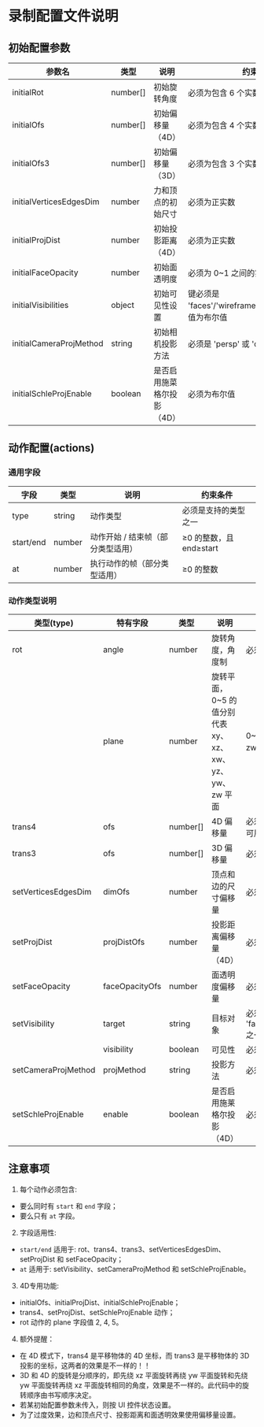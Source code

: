 # 录制配置文件说明

## 初始配置参数

| 参数名                  | 类型     | 说明                       | 约束条件                                                   |
|-------------------------|----------|----------------------------|------------------------------------------------------------|
| initialRot              | number[] | 初始旋转角度               | 必须为包含 6 个实数的数组                                  |
| initialOfs              | number[] | 初始偏移量（4D）           | 必须为包含 4 个实数的数组                                  |
| initialOfs3             | number[] | 初始偏移量（3D）           | 必须为包含 3 个实数的数组                                  |
| initialVerticesEdgesDim | number   | 力和顶点的初始尺寸         | 必须为正实数                                               |
| initialProjDist         | number   | 初始投影距离（4D）         | 必须为正实数                                               |
| initialFaceOpacity      | number   | 初始面透明度               | 必须为 0~1 之间的实数                                      |
| initialVisibilities     | object   | 初始可见性设置             | 键必须是 'faces'/'wireframe'/'vertices'/'axes'，值为布尔值 |
| initialCameraProjMethod | string   | 初始相机投影方法           | 必须是 'persp' 或 'ortho'                                  |
| initialSchleProjEnable  | boolean  | 是否启用施菜格尔投影（4D） | 必须为布尔值                                               |

## 动作配置(actions)

### 通用字段
| 字段      | 类型    | 说明                             | 约束条件                |
|-----------|---------|----------------------------------|-------------------------|
| type      | string  | 动作类型                         | 必须是支持的类型之一    |
| start/end | number  | 动作开始 / 结束帧（部分类型适用）| ≥0 的整数，且 end≥start |
| at        | number  | 执行动作的帧（部分类型适用）     | ≥0 的整数               |

### 动作类型说明

| 类型(type)          | 特有字段       | 类型     | 说明                                                   | 约束条件                                            |
|---------------------|----------------|----------|--------------------------------------------------------|-----------------------------------------------------|
| rot                 | angle          | number   | 旋转角度，角度制                                       | 必须为实数                                          |
|                     | plane          | number   | 旋转平面，0~5 的值分别代表 xy、xz、xw、yz、yw、zw 平面 | 0~5 的整数，2、4、5（xw、yw 和 zw）仅在 4D 模式可用 |
| trans4              | ofs            | number[] | 4D 偏移量                                              | 必须为 4 个实数的数组（仅 4D 模式可用）             |
| trans3              | ofs            | number[] | 3D 偏移量                                              | 必须为 3 个实数的数组                               |
| setVerticesEdgesDim | dimOfs         | number   | 顶点和边的尺寸偏移量                                   | 必须为实数                                          |
| setProjDist         | projDistOfs    | number   | 投影距离偏移量（4D）                                   | 必须为实数（仅4D模式可用）                          |
| setFaceOpacity      | faceOpacityOfs | number   | 面透明度偏移量                                         | 必须为实数                                          |
| setVisibility       | target         | string   | 目标对象                                               | 必须是 'faces'/'wireframe'/'vertices'/'axes' 之一   |
|                     | visibility     | boolean  | 可见性                                                 | 必须为布尔值                                        |
| setCameraProjMethod | projMethod     | string   | 投影方法                                               | 必须是 'persp' 或 'ortho'                           |
| setSchleProjEnable  | enable         | boolean  | 是否启用施莱格尔投影（4D）                             | 必须为布尔值（仅4D模式可用）                        |

## 注意事项

1. 每个动作必须包含:
  - 要么同时有 `start` 和 `end` 字段；
  - 要么只有 `at` 字段。

2. 字段适用性:
  - `start/end` 适用于: rot、trans4、trans3、setVerticesEdgesDim、setProjDist 和 setFaceOpacity；
  - `at` 适用于: setVisibility、setCameraProjMethod 和 setSchleProjEnable。

3. 4D专用功能:
  - initialOfs、initialProjDist、initialSchleProjEnable；
  - trans4、setProjDist、setSchleProjEnable 动作；
  - rot 动作的 plane 字段值 2, 4, 5。

4. 额外提醒：
  - 在 4D 模式下，trans4 是平移物体的 4D 坐标，而 trans3 是平移物体的 3D 投影的坐标，这两者的效果是不一样的！！
  - 3D 和 4D 的旋转是分顺序的，即先绕 xz 平面旋转再绕 yw 平面旋转和先绕 yw 平面旋转再绕 xz 平面旋转相同的角度，效果是不一样的。此代码中的旋转顺序由书写顺序决定。
  - 若某初始配置参数未传入，则按 UI 控件状态设置。
  - 为了过度效果，边和顶点尺寸、投影距离和面透明效果使用偏移量设置。
